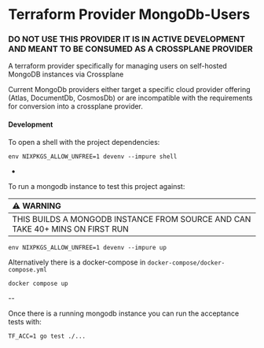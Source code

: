 # Terraform Provider MongoDb-Users

### DO NOT USE THIS PROVIDER IT IS IN ACTIVE DEVELOPMENT AND MEANT TO BE CONSUMED AS A CROSSPLANE PROVIDER

A terraform provider specifically for managing users on self-hosted MongoDB instances via Crossplane

Current MongoDb providers either target a specific cloud provider offering (Atlas, DocumentDb, CosmosDb) or are incompatible with the requirements for conversion into a crossplane provider.


#### Development

To open a shell with the project dependencies:

```shell
env NIXPKGS_ALLOW_UNFREE=1 devenv --impure shell
```
-


To run a mongodb instance to test this project against:

| :warning: WARNING          |
|:---------------------------|
| THIS BUILDS A MONGODB INSTANCE FROM SOURCE AND CAN TAKE 40+ MINS ON FIRST RUN      |


```shell
env NIXPKGS_ALLOW_UNFREE=1 devenv --impure up
```

Alternatively there is a docker-compose in `docker-compose/docker-compose.yml`

```shell
docker compose up
```
--

Once there is a running mongodb instance you can run the acceptance tests with:

```shell
TF_ACC=1 go test ./...
```


